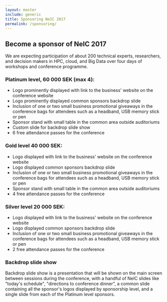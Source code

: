 ```yaml
---
layout: master
include: generic
title: Sponsoring NeIC 2017
permalink: /sponsoring/
---
```


## Become a sponsor of NeIC 2017

We are expecting participation of about 200 technical experts, researchers, and decision makers in HPC, cloud, and Big Data over four
days of workshops and conference programme.

### Platinum level, 60 000 SEK (max 4):
* Logo prominently displayed with link to the business' website on the conference website
* Logo prominently displayed common sponsors backdrop slide
* Inclusion of one or two small business promotional giveaways in the conference bags for attendees such as a headband, USB memory stick or pen
* Sponsor stand with small table in the common area outside auditoriums
* Custom slide for backdrop slide show
* 6 free attendance passes for the conference

### Gold level 40 000 SEK:
* Logo displayed with link to the business' website on the conference website
* Logo displayed common sponsors backdrop slide
* Inclusion of one or two small business promotional giveaways in the conference bags for attendees such as a headband, USB memory stick or pen
* Sponsor stand with small table in the common area outside auditoriums
* 4 free attendance passes for the conference

### Silver level 20 000 SEK:
* Logo displayed with link to the business' website on the conference website
* Logo displayed common sponsors backdrop slide
* Inclusion of one or two small business promotional giveaways in the conference bags for attendees such as a headband, USB memory stick or pen
* 2 free attendance passes for the conference


### Backdrop slide show
Backdrop slide show is a presentation that will be shown on the main screen
between sessions during the conference, with a handful of NeIC slides like
"today's schedule", "directions to conference dinner", a common slide
containing all the sponsor's logos displayed by sponsorship level, and a single
slide from each of the Platinum level sponsors.

